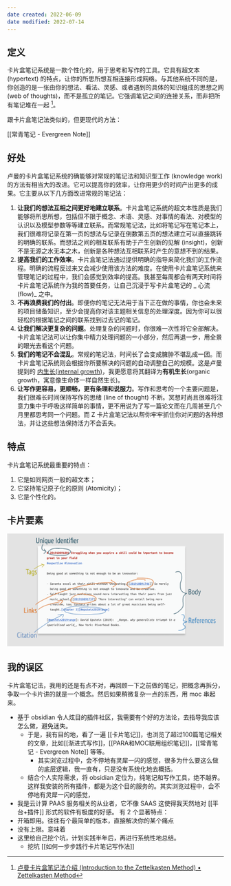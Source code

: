 ```yaml
---
date created: 2022-06-09
date modified: 2022-07-14
---
```


## 定义

卡片盒笔记系统是一款个性化的，用于思考和写作的工具。它具有超文本 (hypertext) 的特点，让你的所思所想互相连接形成网络。与其他系统不同的是，你创造的是一张由你的想法、看法、灵感、或者遇到的具体的知识组成的思想之网 (web of thoughts)，而不是孤立的笔记。它强调笔记之间的连接关系，而非把所有笔记堆在一起 [^1]。

跟卡片盒笔记法类似的，但更现代的方法：

[[常青笔记 - Evergreen Note]]

## 好处

卢曼的卡片盒笔记系统的确能够对常规的笔记法和知识型工作 (knowledge work) 的方法有相当大的改进。它可以提高你的效率，让你用更少的时间产出更多的成果。它主要从以下几方面改进常规的笔记法：

1. **让我们的想法互相之间更好地建立联系**。卡片盒笔记系统的超文本性质是我们能够将所思所想，包括但不限于概念、术语、灵感、对事情的看法、对模型的认识以及模型参数等等建立联系。而常规笔记法，比如将笔记写在笔记本上，我们很难将记录在第一页的想法与记录在倒数第五页的想法建立可以直接跳转的明确的联系。而想法之间的相互联系有助于产生创新的见解 (insight)，创新不是无源之水无本之木，创新是各种想法互相联系时产生的意想不到的结果。
2. **提高我们的工作效率**。卡片盒笔记法通过提供明确的指导来简化我们的工作流程。明确的流程反过来又会减少使用该方法的难度。在使用卡片盒笔记系统来管理笔记的过程中，我们会感觉到效率的提高。我甚至每周都会有两天时间将卡片盒笔记系统作为我的首要任务，让自己沉浸于写卡片盒笔记的 _ 心流 (flow)_ 之中。
3. **不再浪费我们的付出**。即便你的笔记无法用于当下正在做的事情，你也会未来的项目储备知识，至少会提高你对该主题相关信息的处理深度。因为你可以很轻松的根据笔记之间的联系找到过去记的笔记。
4. **让我们解决更复杂的问题**。处理复杂的问题时，你很难一次性将它全部解决。卡片盒笔记法可以让你集中精力处理问题的一小部分，然后再退一步，用全景的眼光去看这个问题。
5. **我们的笔记不会混乱**。常规的笔记法，时间长了会变成臃肿不堪乱成一团。而卡片盒笔记系统则会根据你所要解决的问题的自动调整自己的规模。这是卢曼提到的 [内生长(internal growth)](https://luhmann.surge.sh/communicating-with-slip-boxes)，我更愿意将其翻译为**有机生长**(organic growth，寓意像生命体一样自然生长)。
6. **让写作更容易，更顺畅，更有条理和说服力**。写作和思考的一个主要问题是，我们很难长时间保持写作的思绪 (line of thought) 不断。冥想时尚且很难将注意力集中于呼吸这样简单的事情，更不用说为了写一篇论文而在几周甚至几个月里都思考同一个问题。而 Z 卡片盒笔记法以帮你牢牢抓住你对问题的各种想法，并让这些想法保持活力不会丢失。

## 特点

 卡片盒笔记系统最重要的特点：

1. 它是如同网页一般的超文本；
2. 它坚持笔记原子化的原则 (Atomicity)；
3. 它是个性化的。

## 卡片要素

![](https://raw.githubusercontent.com/oldwinter/my-pics/master/20220306231443.png)

 

## 我的误区

卡片盒笔记法，我用的还是有点不对，再回顾一下之前做的笔记，把概念再拆分，争取一个卡片讲的就是一个概念。然后如果稍微复杂一点的东西，用 moc 串起来。

- 基于 obsidian 令人炫目的插件社区，我需要有个好的方法论，去指导我应该怎么做，避免迷失。
	- 于是，我有目的地，看了一遍 [[卡片笔记]]，也浏览了超过100篇笔记相关的文章，比如[[渐进式写作]]，[[PARA和MOC联用组织笔记]]，[[常青笔记 - Evergreen Note]] 等等。
		- 其实浏览过程中，会不停地有灵犀一闪的感觉，很多为什么要这么做的底层逻辑，我一直有，只是没有系统化地去概括。
	- 结合个人实际需求，将 obsidian 定位为，纯笔记和写作工具，绝不越界。这样我安装的所有插件，都是为这个目的服务的。其实浏览过程中，会不停地有灵犀一闪的感觉，
- 我是云计算 PAAS 服务相关的从业者，它不像 SAAS
这使得我天然地对 [[平台+插件]] 形式的软件有极度的好感。
有 2 个显著特点：
- 开箱即用。往往有个最简单的版本，直接解决你的某个痛点
- 没有上限。意味着
- 这里给自己挖个坑，计划实践半年后，再进行系统性地总结。
	- 挖坑 [[如何一步步践行卡片笔记写作法]]

[^1]: [卢曼卡片盒笔记法介绍 (Introduction to the Zettelkasten Method) • Zettelkasten Method](https://zettelkasten.de/introduction/zh/)
